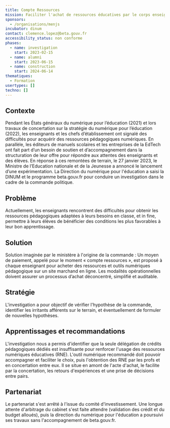 ```yaml
---
title: Compte Ressources
mission: Faciliter l'achat de ressources éducatives par le corps enseignant
sponsors:
  - /organisations/menjs
incubator: dinum
contact: clemence.lopez@beta.gouv.fr
accessibility_status: non conforme
phases:
  - name: investigation
    start: 2023-02-15
  - name: alumni
    start: 2023-06-15
  - name: construction
    start: 2024-06-14
thematiques:
  - Formation
usertypes: []
techno: []
---
```

## Contexte
Pendant les États généraux du numérique pour l’éducation (2021) et lors travaux de concertation sur la stratégie du numérique pour l’éducation (2022), les enseignants et les chefs d’établissement ont signalé des difficultés pour acquérir des ressources pédagogiques numériques. 
En parallèle, les éditeurs de manuels scolaires et les entreprises de la EdTech ont fait part d’un besoin de soutien et d’accompagnement dans la structuration de leur offre pour répondre aux attentes des enseignants et des élèves. 
En réponse à ces remontées de terrain, le 27 janvier 2023, le Ministre de l’Education nationale et de la Jeunesse a annoncé le lancement d’une expérimentation.
La Direction du numérique pour l'éducation a saisi la DINUM et le programme beta.gouv.fr pour conduire un investigation dans le cadre de la commande politique. 

## Problème
Actuellement, les enseignants rencontrent des difficultés pour obtenir les ressources pédagogiques adaptées à leurs besoins en classe, et in fine, permettre à leurs élèves de bénéficier des conditions les plus favorables à leur bon apprentissage.

## Solution
Solution imaginée par le ministère à l'origine de la commande : Un moyen de paiement, appelé pour le moment « compte ressources », est proposé à chaque enseignant pour acheter des ressources et outils numériques pédagogique sur un site marchand en ligne. Les modalités opérationnelles doivent assurer un processus d’achat déconcentré, simplifié et auditable.

## Stratégie
L'investigation a pour objectif de vérifier l'hypothèse de la commande, identifier les irritants afférents sur le terrain, et éventuellement de formuler de nouvelles hypothèses.

## Apprentissages et recommandations
L'investigation nous a permis d'identifier que la seule délégation de crédits pédagogiques dédiés est insuffisante pour renforcer l'usage des ressources numériques éducatives (RNE). 
L'outil numérique recommandé doit pouvoir accompagner et faciliter le choix, puis l'obtention des RNE par les profs et en concertation entre eux. Il se situe en amont de l'acte d'achat, le facilite par la concertation, les retours d'expériences et une prise de décisions entre pairs.

## Partenariat
Le partenariat s'est arrêté à l'issue du comité d'investissement. Une longue attente d'arbitrage du cabinet s'est faite attendre (validation des crédit et du budget alloués), puis la direction du numérique pour l'éducation a poursuivi ses travaux sans l'accompagnement de beta.gouv.fr. 